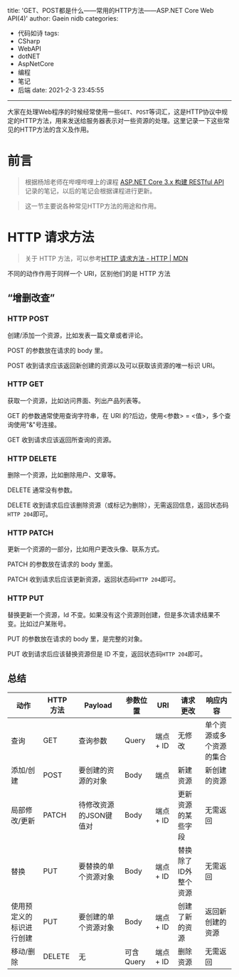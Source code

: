 title: 'GET、POST都是什么——常用的HTTP方法——ASP.NET Core Web API(4)'
author: Gaein nidb
categories:
  - 代码如诗
tags:
  - CSharp
  - WebAPI
  - dotNET
  - AspNetCore
  - 编程
  - 笔记
  - 后端
date: 2021-2-3 23:45:55

---

大家在处理Web程序的时候经常使用一些`GET`、`POST`等词汇，这是HTTP协议中规定的HTTP方法，用来发送给服务器表示对一些资源的处理。这里记录一下这些常见的HTTP方法的含义及作用。

<!--more-->

# 前言

> 根据杨旭老师在哔哩哔哩上的课程 [ASP.NET Core 3.x 构建 RESTful API](https://www.bilibili.com/video/BV1XJ411q7yy) 记录的笔记，以后的笔记会根据课程进行更新。

> 这一节主要说各种常见HTTP方法的用途和作用。

# HTTP 请求方法

> 关于 HTTP 方法，可以参考[HTTP 请求方法 - HTTP | MDN](https://developer.mozilla.org/zh-CN/docs/Web/HTTP/Methods)

不同的动作作用于同样一个 URI，区别他们的是 HTTP 方法

## “增删改查”

### HTTP POST

创建/添加一个资源，比如发表一篇文章或者评论。

POST 的参数放在请求的 body 里。

POST 收到请求应该返回新创建的资源以及可以获取该资源的唯一标识 URI。

### HTTP GET

获取一个资源，比如访问界面、列出产品列表等。

GET 的参数通常使用查询字符串，在 URI 的?后边，使用<参数> = <值>，多个查询使用"&"号连接。

GET 收到请求应该返回所查询的资源。

### HTTP DELETE

删除一个资源，比如删除用户、文章等。

DELETE 通常没有参数。

DELETE 收到请求后应该删除资源（或标记为删除），无需返回信息，返回状态码`HTTP 204`即可。

### HTTP PATCH

更新一个资源的一部分，比如用户更改头像、联系方式。

PATCH 的参数放在请求的 body 里面。

PATCH 收到请求后应该更新资源，返回状态码`HTTP 204`即可。

### HTTP PUT

替换更新一个资源，Id 不变。如果没有这个资源则创建，但是多次请求结果不变。比如过户某账号。

PUT 的参数放在请求的 body 里，是完整的对象。

PUT 收到请求后应该替换资源但是 ID 不变，返回状态码`HTTP 204`即可。

## 总结

| 动作 | HTTP 方法 | Payload | 参数位置 | URI | 请求更改 | 响应内容 |
| ---- | --------- | ------- | -------- | --- | -------- | -------- |
| 查询 | GET | 查询参数 | Query | 端点 + ID | 无修改 | 单个资源或多个资源的集合 |
| 添加/创建 | POST | 要创建的资源的对象 | Body | 端点 | 新建资源 | 新创建的资源 |
| 局部修改/更新 | PATCH | 待修改资源的JSON键值对 | Body | 端点 + ID | 更新资源的某些字段 | 无需返回 |
| 替换 | PUT | 要替换的单个资源对象 | Body | 端点 + ID | 替换除了ID外整个资源 | 无需返回 |
| 使用预定义的标识进行创建 | PUT | 要创建的单个资源对象 | Body | 端点 + ID | 创建了新的资源 | 返回新创建的资源 |
| 移动/删除 | DELETE | 无 | 可含Query | 端点 + ID | 删除资源 | 无需返回 |